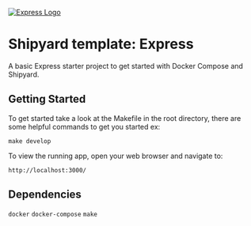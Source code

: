 [![Express Logo](https://i.cloudup.com/zfY6lL7eFa-3000x3000.png)](http://expressjs.com/)

# Shipyard template: Express

A basic Express starter project to get started with Docker Compose and Shipyard.

## Getting Started

To get started take a look at the Makefile in the root directory, there are some helpful commands to get you started ex:

```
make develop
```

To view the running app, open your web browser and navigate to:
```
http://localhost:3000/
```

## Dependencies

`docker`
`docker-compose`
`make`